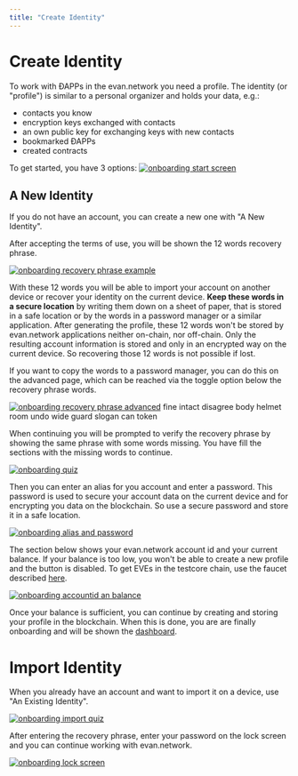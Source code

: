 ```yaml
---
title: "Create Identity"
---
```

# Create Identity
To work with ÐAPPs in the evan.network you need a profile. The identity (or "profile") is similar to a personal organizer and holds your data, e.g.:
- contacts you know
- encryption keys exchanged with contacts
- an own public key for exchanging keys with new contacts
- bookmarked ÐAPPs
- created contracts

To get started, you have 3 options:
[![onboarding start screen](/public/tutorial/onboarding_start.png)](/public/tutorial/onboarding_start.png)


## A New Identity
If you do not have an account, you can create a new one with "A New Identity".

After accepting the terms of use, you will be shown the 12 words recovery phrase.

[![onboarding recovery phrase example](/public/tutorial/onboarding_new.png)](/public/tutorial/onboarding_new.png)

With these 12 words you will be able to import your account on another device or recover your identity on the current device. **Keep these words in a secure location** by writing them down on a sheet of paper, that is stored in a safe location or by the words in a password manager or a similar application. After generating the profile, these 12 words won't be stored by evan.network applications neither on-chain, nor off-chain. Only the resulting account information is stored and only in an encrypted way on the current device. So recovering those 12 words is not possible if lost.

If you want to copy the words to a password manager, you can do this on the advanced page, which can be reached via the toggle option below the recovery phrase words.

[![onboarding recovery phrase advanced](/public/tutorial/onboarding_advanced.png)](/public/tutorial/onboarding_advanced.png)
fine intact disagree body helmet room undo wide guard slogan can token

When continuing you will be prompted to verify the recovery phrase by showing the same phrase with some words missing. You have fill the sections with the missing words to continue.

[![onboarding quiz](/public/tutorial/onboarding_quiz.png)](/public/tutorial/onboarding_quiz.png)

Then you can enter an alias for you account and enter a password. This password is used to secure your account data on the current device and for encrypting you data on the blockchain. So use a secure password and store it in a safe location.

[![onboarding alias and password](/public/tutorial/onboarding_final1.png)](/public/tutorial/onboarding_final1.png)

The section below shows your evan.network account id and your current balance. If your balance is too low, you won't be able to create a new profile and the button is disabled. To get EVEs in the testcore chain, use the faucet described [here](https://evannetwork.github.io/doc/eve#development-tokens).

[![onboarding accountid an balance](/public/tutorial/onboarding_final2.png)](/public/tutorial/onboarding_final2.png)

Once your balance is sufficient, you can continue by creating and storing your profile in the blockchain. When this is done, you are are finally onboarding and will be shown the [dashboard](/tutorial/dashboard).

# Import Identity
When you already have an account and want to import it on a device, use "An Existing Identity".

[![onboarding import quiz](/public/tutorial/onboarding_import_quiz.png)](/public/tutorial/onboarding_import_quiz.png)

After entering the recovery phrase, enter your password on the lock screen and you can continue working with evan.network.

[![onboarding lock screen](/public/tutorial/onboarding_locked.png)](/public/tutorial/onboarding_locked.png)